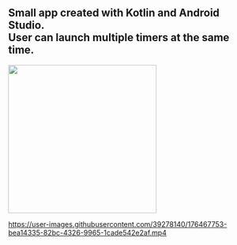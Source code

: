 Small app created with Kotlin and Android Studio.  
User can launch multiple timers at the same time.
 ---
  
<img src="https://user-images.githubusercontent.com/39278140/176468342-ec930c98-e31a-4852-bb80-ea1535102581.png" width="300">

https://user-images.githubusercontent.com/39278140/176467753-bea14335-82bc-4326-9965-1cade542e2af.mp4


